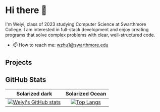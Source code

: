 # Hi there 👋
I'm Weiyi, class of 2023 studying Computer Science at Swarthmore College. I am interested in full-stack development and enjoy creating programs that solve complex problems with clear, well-structured code.

- 📫 How to reach me: wzhu1@swarthmore.edu

## Projects

## GitHub Stats
Solarized dark             |  Solarized Ocean
:-------------------------:|:-------------------------:
[![Weiyi's GitHub stats](https://github-readme-stats.vercel.app/api?username=weiyizhu&count_private=true&show_icons=true)](https://github.com/weiyizhu/github-readme-stats)  |  [![Top Langs](https://github-readme-stats.vercel.app/api/top-langs/?username=weiyizhu&langs_count=4&layout=compact)](https://github.com/weiyizhu/github-readme-stats)


<!--
**weiyizhu/weiyizhu** is a ✨ _special_ ✨ repository because its `README.md` (this file) appears on your GitHub profile.
[![Weiyi's GitHub stats](https://github-readme-stats.vercel.app/api?username=weiyizhu&count_private=true&show_icons=true)](https://github.com/weiyizhu/github-readme-stats)

[![Top Langs](https://github-readme-stats.vercel.app/api/top-langs/?username=weiyizhu&langs_count=4&layout=compact)](https://github.com/weiyizhu/github-readme-stats)
Here are some ideas to get you started:

- 🔭 I’m currently working on ...
- 🌱 I’m currently learning ...
- 👯 I’m looking to collaborate on ...
- 🤔 I’m looking for help with ...
- 💬 Ask me about ...
- 📫 How to reach me: ...
- 😄 Pronouns: ...
- ⚡ Fun fact: ...
-->
